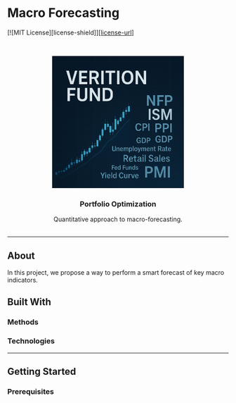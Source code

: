 # Macro Forecasting

[![MIT License][license-shield]][[license-url](https://github.com/nicwjh/Portfolio-Optimization/blob/main/README.md?plain=1#L74)]

<br />
<p align="center">
  <a href="https://github.com/othneildrew/Best-README-Template">
    <img src="https://github.com/nicwjh/Macro-research/blob/main/figures/project_logo.png.png" alt="Logo" width="300" height="300">
  </a>

  <h3 align="center">Portfolio Optimization</h3>

  <p align="center">
    Quantitative approach to macro-forecasting.
    <br />
    <br />
  </p>
</p>

---

## About

In this project, we propose a way to perform a smart forecast of key macro indicators. 

## Built With



### Methods  


### Technologies  

---

## Getting Started

### Prerequisites

